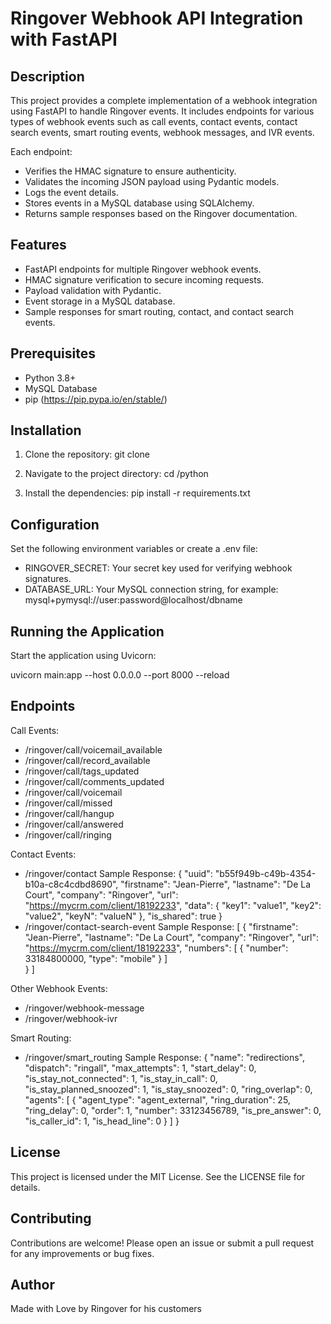 Ringover Webhook API Integration with FastAPI
==============================================

Description
-----------
This project provides a complete implementation of a webhook integration using FastAPI to handle Ringover events.
It includes endpoints for various types of webhook events such as call events, contact events, contact search events,
smart routing events, webhook messages, and IVR events.

Each endpoint:
  - Verifies the HMAC signature to ensure authenticity.
  - Validates the incoming JSON payload using Pydantic models.
  - Logs the event details.
  - Stores events in a MySQL database using SQLAlchemy.
  - Returns sample responses based on the Ringover documentation.

Features
--------
- FastAPI endpoints for multiple Ringover webhook events.
- HMAC signature verification to secure incoming requests.
- Payload validation with Pydantic.
- Event storage in a MySQL database.
- Sample responses for smart routing, contact, and contact search events.

Prerequisites
-------------
- Python 3.8+
- MySQL Database
- pip (https://pip.pypa.io/en/stable/)

Installation
------------
1. Clone the repository:
   git clone <repository-url>

2. Navigate to the project directory:
   cd <project-directory>/python

3. Install the dependencies:
   pip install -r requirements.txt

Configuration
-------------
Set the following environment variables or create a .env file:

  - RINGOVER_SECRET: Your secret key used for verifying webhook signatures.
  - DATABASE_URL: Your MySQL connection string, for example:
      mysql+pymysql://user:password@localhost/dbname

Running the Application
-----------------------
Start the application using Uvicorn:

   uvicorn main:app --host 0.0.0.0 --port 8000 --reload

Endpoints
---------
Call Events:
  - /ringover/call/voicemail_available
  - /ringover/call/record_available
  - /ringover/call/tags_updated
  - /ringover/call/comments_updated
  - /ringover/call/voicemail
  - /ringover/call/missed
  - /ringover/call/hangup
  - /ringover/call/answered
  - /ringover/call/ringing

Contact Events:
  - /ringover/contact
    Sample Response:
      {
		"uuid": "b55f949b-c49b-4354-b10a-c8c4cdbd8690",
		"firstname": "Jean-Pierre",
		"lastname": "De La Court",
		"company": "Ringover",
		"url": "https://mycrm.com/client/18192233",
		"data": {
			"key1": "value1",
			"key2": "value2",
			"keyN": "valueN"
		},
		"is_shared": true
	}
  - /ringover/contact-search-event
    Sample Response:
	[
		{
		"firstname": "Jean-Pierre",
		"lastname": "De La Court",
		"company": "Ringover",
		"url": "https://mycrm.com/client/18192233",
		"numbers": [
			{
				"number": 33184800000,
				"type": "mobile"
			}
			]	
		}
	]
      
Other Webhook Events:
  - /ringover/webhook-message
  - /ringover/webhook-ivr

Smart Routing:
  - /ringover/smart_routing
    Sample Response:
	{
	"name": "redirections",
	"dispatch": "ringall",
	"max_attempts": 1,
	"start_delay": 0,
	"is_stay_not_connected": 1,
	"is_stay_in_call": 0,
	"is_stay_planned_snoozed": 1,
	"is_stay_snoozed": 0,
	"ring_overlap": 0,
	"agents": [
		{
			"agent_type": "agent_external",
			"ring_duration": 25,
			"ring_delay": 0,
			"order": 1,
			"number": 33123456789,
			"is_pre_answer": 0,
			"is_caller_id": 1,
			"is_head_line": 0
		}
	]
	}      

License
-------
This project is licensed under the MIT License. See the LICENSE file for details.

Contributing
------------
Contributions are welcome! Please open an issue or submit a pull request for any improvements or bug fixes.

Author
------
Made with Love by Ringover for his customers
